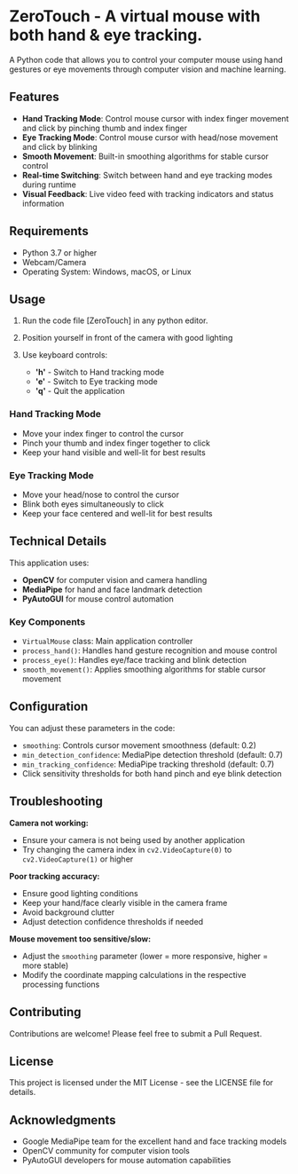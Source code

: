 # ZeroTouch - A virtual mouse with both hand & eye tracking.

A Python code that allows you to control your computer mouse using hand gestures or eye movements through computer vision and machine learning.

## Features

- **Hand Tracking Mode**: Control mouse cursor with index finger movement and click by pinching thumb and index finger
- **Eye Tracking Mode**: Control mouse cursor with head/nose movement and click by blinking
- **Smooth Movement**: Built-in smoothing algorithms for stable cursor control
- **Real-time Switching**: Switch between hand and eye tracking modes during runtime
- **Visual Feedback**: Live video feed with tracking indicators and status information

## Requirements

- Python 3.7 or higher
- Webcam/Camera
- Operating System: Windows, macOS, or Linux


## Usage

1. Run the code file [ZeroTouch] in any python editor.

2. Position yourself in front of the camera with good lighting

3. Use keyboard controls:
   - **'h'** - Switch to Hand tracking mode
   - **'e'** - Switch to Eye tracking mode  
   - **'q'** - Quit the application

### Hand Tracking Mode
- Move your index finger to control the cursor
- Pinch your thumb and index finger together to click
- Keep your hand visible and well-lit for best results

### Eye Tracking Mode
- Move your head/nose to control the cursor
- Blink both eyes simultaneously to click
- Keep your face centered and well-lit for best results

## Technical Details

This application uses:
- **OpenCV** for computer vision and camera handling
- **MediaPipe** for hand and face landmark detection
- **PyAutoGUI** for mouse control automation

### Key Components

- `VirtualMouse` class: Main application controller
- `process_hand()`: Handles hand gesture recognition and mouse control
- `process_eye()`: Handles eye/face tracking and blink detection
- `smooth_movement()`: Applies smoothing algorithms for stable cursor movement

## Configuration

You can adjust these parameters in the code:
- `smoothing`: Controls cursor movement smoothness (default: 0.2)
- `min_detection_confidence`: MediaPipe detection threshold (default: 0.7)
- `min_tracking_confidence`: MediaPipe tracking threshold (default: 0.7)
- Click sensitivity thresholds for both hand pinch and eye blink detection

## Troubleshooting

**Camera not working:**
- Ensure your camera is not being used by another application
- Try changing the camera index in `cv2.VideoCapture(0)` to `cv2.VideoCapture(1)` or higher

**Poor tracking accuracy:**
- Ensure good lighting conditions
- Keep your hand/face clearly visible in the camera frame
- Avoid background clutter
- Adjust detection confidence thresholds if needed

**Mouse movement too sensitive/slow:**
- Adjust the `smoothing` parameter (lower = more responsive, higher = more stable)
- Modify the coordinate mapping calculations in the respective processing functions

## Contributing

Contributions are welcome! Please feel free to submit a Pull Request.

## License

This project is licensed under the MIT License - see the LICENSE file for details.

## Acknowledgments

- Google MediaPipe team for the excellent hand and face tracking models
- OpenCV community for computer vision tools
- PyAutoGUI developers for mouse automation capabilities
